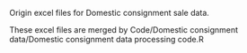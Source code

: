 Origin excel files for Domestic consignment sale data.

These excel files are merged by Code/Domestic consignment data/Domestic consignment data processing code.R
